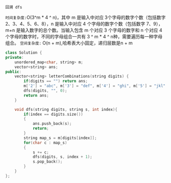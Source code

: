 `回溯 dfs`

`时间复杂度:`O(3^m * 4 ^ n)，其中 m 是输入中对应 3个字母的数字个数（包括数字 2、3、4、5、6、8），n 是输入中对应 4 个字母的数字个数（包括数字 7、9），m+n 是输入数字的总个数。当输入包含 m 个对应 3 个字母的数字和 n 个对应 4 个字母的数字时，不同的字母组合一共有 3 ^ m * 4  ^ n种，需要遍历每一种字母组合。
`空间复杂度:` O(n + m),哈希表大小固定，递归层数是n + m

```cpp
class Solution {
private:
    unordered_map<char, string> m;
    vector<string> ans;
public:
    vector<string> letterCombinations(string digits) {
        if(digits == "") return ans;
        m['2'] = "abc", m['3'] = "def", m['4'] = "ghi", m['5'] = "jkl", m['6'] = "mno", m['7'] = "pqrs", m['8'] = "tuv", m['9'] = "wxyz";
        dfs(digits, "", 0);
        return ans;
    }

    void dfs(string digits, string s, int index){
        if(index == digits.size()) 
        {
            ans.push_back(s);
            return;
        }
        string map_s = m[digits[index]];
        for(char c : map_s)
        {
            s += c;
            dfs(digits, s, index + 1);
            s.pop_back();
        }
    }
};
```

